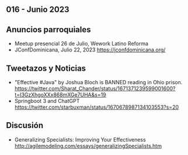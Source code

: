 016 - Junio 2023
--

## Anuncios parroquiales

* Meetup presencial 26 de Julio, Wework Latino Reforma
* JConfDominicana, Julio 22, 2023 https://jconfdominicana.org/

## Tweetazos y Noticias

* "Effective #Java" by Joshua Bloch is BANNED reading in Ohio prison. https://twitter.com/Sharat_Chander/status/1671371239599001600?t=I3GzXhgoXXx868mXGe7UHA&s=19
*  Springboot 3 and ChatGPT https://twitter.com/starbuxman/status/1670678987134103553?s=20

## Discusión

* Generalizing Specialists: Improving Your Effectiveness http://agilemodeling.com/essays/generalizingSpecialists.htm


